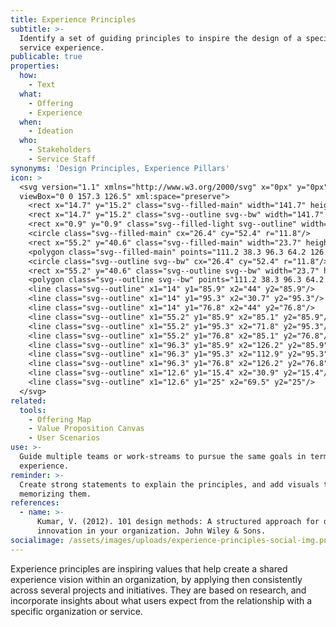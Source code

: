 ```yaml
---
title: Experience Principles
subtitle: >-
  Identify a set of guiding principles to inspire the design of a specific
  service experience.
publicable: true
properties:
  how:
    - Text
  what:
    - Offering
    - Experience
  when:
    - Ideation
  who:
    - Stakeholders
    - Service Staff
synonyms: 'Design Principles, Experience Pillars'
icon: >
  <svg version="1.1" xmlns="http://www.w3.org/2000/svg" x="0px" y="0px"
  viewBox="0 0 157.3 126.5" xml:space="preserve">
    <rect x="14.7" y="15.2" class="svg--filled-main" width="141.7" height="110.4"/>
    <rect x="14.7" y="15.2" class="svg--outline svg--bw" width="141.7" height="110.4"/>
    <rect x="0.9" y="0.9" class="svg--filled-light svg--outline" width="140.3" height="110.9"/>
    <circle class="svg--filled-main" cx="26.4" cy="52.4" r="11.8"/>
    <rect x="55.2" y="40.6" class="svg--filled-main" width="23.7" height="23.7"/>
    <polygon class="svg--filled-main" points="111.2 38.3 96.3 64.2 126.2 64.2 "/>
    <circle class="svg--outline svg--bw" cx="26.4" cy="52.4" r="11.8"/>
    <rect x="55.2" y="40.6" class="svg--outline svg--bw" width="23.7" height="23.7"/>
    <polygon class="svg--outline svg--bw" points="111.2 38.3 96.3 64.2 126.2 64.2 "/>
    <line class="svg--outline" x1="14" y1="85.9" x2="44" y2="85.9"/>
    <line class="svg--outline" x1="14" y1="95.3" x2="30.7" y2="95.3"/>
    <line class="svg--outline" x1="14" y1="76.8" x2="44" y2="76.8"/>
    <line class="svg--outline" x1="55.2" y1="85.9" x2="85.1" y2="85.9"/>
    <line class="svg--outline" x1="55.2" y1="95.3" x2="71.8" y2="95.3"/>
    <line class="svg--outline" x1="55.2" y1="76.8" x2="85.1" y2="76.8"/>
    <line class="svg--outline" x1="96.3" y1="85.9" x2="126.2" y2="85.9"/>
    <line class="svg--outline" x1="96.3" y1="95.3" x2="112.9" y2="95.3"/>
    <line class="svg--outline" x1="96.3" y1="76.8" x2="126.2" y2="76.8"/>
    <line class="svg--outline" x1="12.6" y1="15.4" x2="30.9" y2="15.4"/>
    <line class="svg--outline" x1="12.6" y1="25" x2="69.5" y2="25"/>
  </svg>
related:
  tools:
    - Offering Map
    - Value Proposition Canvas
    - User Scenarios
use: >-
  Guide multiple teams or work-streams to pursue the same goals in terms of user
  experience.
reminder: >-
  Create strong statements to explain the principles, and add visuals that help
  memorizing them.
references:
  - name: >-
      Kumar, V. (2012). 101 design methods: A structured approach for driving
      innovation in your organization. John Wiley & Sons.
socialimage: /assets/images/uploads/experience-principles-social-img.png
---
```

Experience principles are inspiring values that help create a shared experience vision within an organization, by applying then consistently across several projects and initiatives. They are based on research, and incorporate insights about what users expect from the relationship with a specific organization or service.
